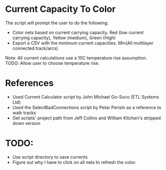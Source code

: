# Current Capacity To Color
The script will prompt the user to do the following:
- Color nets based on current carrying capacity. Red (low current carrying capacity), Yellow (medium), Green (High)
- Export a CSV with the minimum current capacities. Min(All multilayer connected track/arcs)

Note: All current calculations use a 10C temperature rise assumption. TODO: Allow user to choose temperature rise.

# References
- Used Current Calculator script by John Michael Go-Soco (ETL Systems Ltd)
- Used the SelectBadConnections script by Petar Perisin as a reference to walk tracks
- Get scripts' project path from Jeff Collins and William Kitchen's stripped down version

# TODO:
- Use script directory to save currents
- Figure out why I have to click on all nets to refresh the color.
